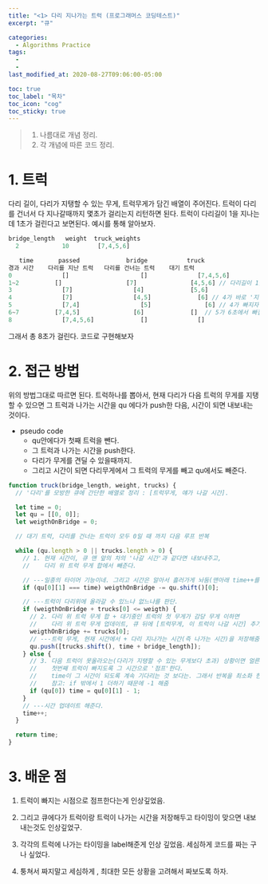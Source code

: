 ```yaml
---
title: "<1> 다리 지나가는 트럭 (프로그래머스 코딩테스트)"
excerpt: "큐"

categories:
  - Algorithms Practice
tags:
  -
  -
last_modified_at: 2020-08-27T09:06:00-05:00

toc: true
toc_label: "목차"
toc_icon: "cog"
toc_sticky: true
---
```


> 1. 나름대로 개념 정리.
> 2. 각 개념에 따른 코드 정리.

# 1. 트럭

다리 길이, 다리가 지탱할 수 있는 무게, 트럭무게가 담긴 배열이 주어진다. 트럭이 다리를 건너서 다 지나갈때까지 몇초가 걸리는지 리턴하면 된다. 트럭이 다리길이 1을 지나는데 1초가 걸린다고 보면된다. 예시를 통해 알아보자.

```javascript
bridge_length	weight	truck_weights
  2	           10	     [7,4,5,6]

   time       passed             bridge           truck
경과 시간	 다리를 지난 트럭	 다리를 건너는 트럭	   대기 트럭
0	           []	                 []	             [7,4,5,6]
1~2          []	                 [7]	           [4,5,6] // 다리길이 1을 지나는데 1초가 걸리므로 모두 지나는데 2초가 소요됨
3	           [7]	               [4]	           [5,6]
4	           [7]	               [4,5]	         [6] // 4가 바로 '지난트럭' 으로 이동하지 않고 다리에 머무르는이유도 2초가 걸리기 때문
5	           [7,4]	             [5]	           [6] // 4가 빠지자 마자 6이 들어올 수 없음. 다리의 무게는 10키로이상 견디지 못하므로.
6~7          [7,4,5]	           [6]	           []  // 5가 6초에서 빠짐과 동시에 6이 들어옴
8	           [7,4,5,6]	         []	             []
```

그래서 총 8초가 걸린다. 코드로 구현해보자

# 2. 접근 방법

위의 방법그대로 따르면 된다. 트럭하나를 뽑아서, 현재 다리가 다음 트럭의 무게를 지탱할 수 있으면 그 트럭과 나가는 시간을 qu 에다가 push한 다음, 시간이 되면 내보내는 것이다.

- pseudo code
  - qu안에다가 첫째 트럭을 뺀다.
  - 그 트럭과 나가는 시간을 push한다.
  - 다리가 무게를 견딜 수 있을때까지.
  - 그리고 시간이 되면 다리무게에서 그 트럭의 무게를 빼고 qu에서도 빼준다.

```javascript
function truck(bridge_length, weight, trucks) {
  // '다리'를 모방한 큐에 간단한 배열로 정리 : [트럭무게, 얘가 나갈 시간].

  let time = 0;
  let qu = [[0, 0]];
  let weigthOnBridge = 0;

  // 대기 트럭, 다리를 건너는 트럭이 모두 0일 때 까지 다음 루프 반복

  while (qu.length > 0 || trucks.length > 0) {
    // 1. 현재 시간이, 큐 맨 앞의 차의 '나갈 시간'과 같다면 내보내주고,
    //    다리 위 트럭 무게 합에서 빼준다.

    // ---일종의 타이머 기능이네. 그리고 시간은 알아서 흘러가게 놔둠(맨아래 time++를 뜻한다.)
    if (qu[0][1] === time) weigthOnBridge -= qu.shift()[0];

    // ---트럭이 다리위에 올라갈 수 있느냐 없느냐를 판단.
    if (weigthOnBridge + trucks[0] <= weigth) {
      // 2. 다리 위 트럭 무게 합 + 대기중인 트럭의 첫 무게가 감당 무게 이하면
      //    다리 위 트럭 무게 업데이트, 큐 뒤에 [트럭무게, 이 트럭이 나갈 시간] 추가.
      weigthOnBridge += trucks[0];
      // ---트럭 무게, 현재 시간에서 + 다리 지나가는 시간(즉 나가는 시간)을 저장해줌 큐에다가
      qu.push([trucks.shift(), time + bridge_length]);
    } else {
      // 3. 다음 트럭이 못올라오는(다리가 지탱할 수 있는 무게보다 초과) 상황이면 얼른 큐의
      //    첫번째 트럭이 빠지도록 그 시간으로 '점프'한다.
      //    time이 그 시간이 되도록 계속 기다리는 것 보다는. 그래서 반복을 최소화 한다.
      //    참고: if 밖에서 1 더하기 때문에 -1 해줌
      if (qu[0]) time = qu[0][1] - 1;
    }
    // ---시간 업데이트 해준다.
    time++;
  }

  return time;
}
```

# 3. 배운 점

1. 트럭이 빠지는 시점으로 점프한다는게 인상깊었음.

2. 그리고 큐에다가 트럭이랑 트럭이 나가는 시간을 저장해두고 타이밍이 맞으면 내보내는것도 인상깊었구.

3. 각각의 트럭에 나가는 타이밍을 label해준게 인상 깊었음. 세심하게 코드를 짜는 구나 싶었다.

4. 퉁쳐서 짜지말고 세심하게 , 최대한 모든 상황을 고려해서 짜보도록 하자.
